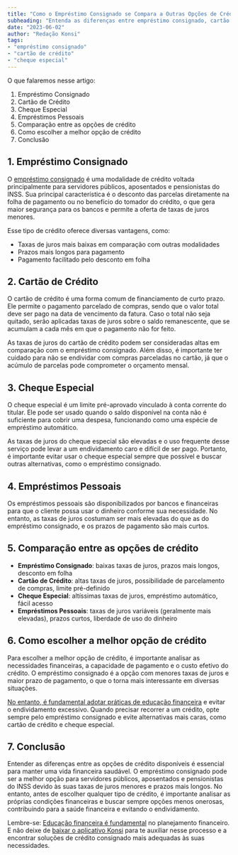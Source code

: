 ```yaml
---
title: "Como o Empréstimo Consignado se Compara a Outras Opções de Crédito"
subheading: "Entenda as diferenças entre empréstimo consignado, cartão de crédito, cheque especial e outros tipos de crédito."
date: "2023-06-02"
author: "Redação Konsi"
tags:
- "empréstimo consignado"
- "cartão de crédito"
- "cheque especial"
---
```


O que falaremos nesse artigo:

1. Empréstimo Consignado
2. Cartão de Crédito
3. Cheque Especial
4. Empréstimos Pessoais
5. Comparação entre as opções de crédito
6. Como escolher a melhor opção de crédito
7. Conclusão

## 1. Empréstimo Consignado

O [empréstimo consignado](https://konsi.com.br/postagens/4-habitos-financeiros-saudaveis-servidor-publico.md) é uma modalidade de crédito voltada principalmente para servidores públicos, aposentados e pensionistas do INSS. Sua principal característica é o desconto das parcelas diretamente na folha de pagamento ou no benefício do tomador do crédito, o que gera maior segurança para os bancos e permite a oferta de taxas de juros menores.

Esse tipo de crédito oferece diversas vantagens, como:

- Taxas de juros mais baixas em comparação com outras modalidades
- Prazos mais longos para pagamento
- Pagamento facilitado pelo desconto em folha

## 2. Cartão de Crédito

O cartão de crédito é uma forma comum de financiamento de curto prazo. Ele permite o pagamento parcelado de compras, sendo que o valor total deve ser pago na data de vencimento da fatura. Caso o total não seja quitado, serão aplicadas taxas de juros sobre o saldo remanescente, que se acumulam a cada mês em que o pagamento não for feito.

As taxas de juros do cartão de crédito podem ser consideradas altas em comparação com o empréstimo consignado. Além disso, é importante ter cuidado para não se endividar com compras parceladas no cartão, já que o acúmulo de parcelas pode comprometer o orçamento mensal.

## 3. Cheque Especial

O cheque especial é um limite pré-aprovado vinculado à conta corrente do titular. Ele pode ser usado quando o saldo disponível na conta não é suficiente para cobrir uma despesa, funcionando como uma espécie de empréstimo automático.

As taxas de juros do cheque especial são elevadas e o uso frequente desse serviço pode levar a um endividamento caro e difícil de ser pago. Portanto, é importante evitar usar o cheque especial sempre que possível e buscar outras alternativas, como o empréstimo consignado.

## 4. Empréstimos Pessoais

Os empréstimos pessoais são disponibilizados por bancos e financeiras para que o cliente possa usar o dinheiro conforme sua necessidade. No entanto, as taxas de juros costumam ser mais elevadas do que as do empréstimo consignado, e os prazos de pagamento são mais curtos.

## 5. Comparação entre as opções de crédito

- **Empréstimo Consignado**: baixas taxas de juros, prazos mais longos, desconto em folha
- **Cartão de Crédito**: altas taxas de juros, possibilidade de parcelamento de compras, limite pré-definido
- **Cheque Especial**: altíssimas taxas de juros, empréstimo automático, fácil acesso
- **Empréstimos Pessoais**: taxas de juros variáveis (geralmente mais elevadas), prazos curtos, liberdade de uso do dinheiro

## 6. Como escolher a melhor opção de crédito

Para escolher a melhor opção de crédito, é importante analisar as necessidades financeiras, a capacidade de pagamento e o custo efetivo do crédito. O empréstimo consignado é a opção com menores taxas de juros e maior prazo de pagamento, o que o torna mais interessante em diversas situações.

[No entanto, é fundamental adotar práticas de educação financeira](https://konsi.com.br/postagens/a-importncia-da-educao-financeira-para-servidores-pblicos-e-como-implement-la-em-sua-vida.md) e evitar o endividamento excessivo. Quando precisar recorrer a um crédito, opte sempre pelo empréstimo consignado e evite alternativas mais caras, como cartão de crédito e cheque especial.

## 7. Conclusão

Entender as diferenças entre as opções de crédito disponíveis é essencial para manter uma vida financeira saudável. O empréstimo consignado pode ser a melhor opção para servidores públicos, aposentados e pensionistas do INSS devido às suas taxas de juros menores e prazos mais longos. No entanto, antes de escolher qualquer tipo de crédito, é importante analisar as próprias condições financeiras e buscar sempre opções menos onerosas, contribuindo para a saúde financeira e evitando o endividamento.

Lembre-se: [Educação financeira é fundamental](https://konsi.com.br/postagens/a-importncia-da-educao-financeira-para-servidores-pblicos-e-como-implement-la-em-sua-vida.md) no planejamento financeiro. E não deixe de [baixar o aplicativo Konsi](https://konsi.com.br/download) para te auxiliar nesse processo e a encontrar soluções de crédito consignado mais adequadas às suas necessidades.